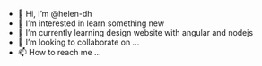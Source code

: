 - 👋 Hi, I’m @helen-dh
- 👀 I’m interested in learn something new
- 🌱 I’m currently learning design website with angular and nodejs
- 💞️ I’m looking to collaborate on ...
- 📫 How to reach me ...

<!---
helen-dh/helen-dh is a ✨ special ✨ repository because its `README.md` (this file) appears on your GitHub profile.
You can click the Preview link to take a look at your changes.
--->
